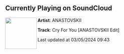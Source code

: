 ## Currently Playing on SoundCloud

[<img align="left" width="100" src="https://i1.sndcdn.com/artworks-BLb9DS2v40t4FgoI-AacASg-t500x500.jpg">](https://soundcloud.com/user-anastovskii/cry-for-you-anastovskii-edit)

**Artist**: ANASTOVSKII 

**Track**: Cry For You [ANASTOVSKII Edit]

Last updated at 03/05/2024 09:43
